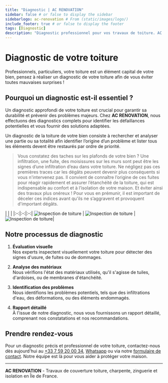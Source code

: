 ```yaml
---
title: "Diagnostic | AC RENOVATION"
sidebar: false # or false to display the sidebar
sidebarlogo: ac-renovation # From (static/images/logo/)
include_footer: true # or false to display the footer
tags: [Diagnostic]
description: "Diagnostic professionnel pour vos travaux de toiture. AC RENOVATION identifie les problèmes et propose des solutions adaptées."
---
```


# Diagnostic de votre toiture

Professionnels, particuliers, votre toiture est un élément capital de votre bien, pensez à réaliser un diagnostic de votre toiture afin de vous éviter toutes mauvaises surprises !

## Pourquoi un diagnostic est-il essentiel ?

Un diagnostic approfondi de votre toiture est crucial pour garantir sa durabilité et prévenir des problèmes majeurs. Chez **AC RENOVATION**, nous effectuons des diagnostics complets pour identifier les défaillances potentielles et vous fournir des solutions adaptées.

Un diagnostic de la toiture de votre bien consiste à rechercher et analyser une partie ou sa totalité afin identifier l’origine d’un problème et lister tous les éléments devent être restaurés par ordre de priorité.

> Vous constatez des taches sur les plafonds de votre bien ? Une infiltration, une fuite, des moisissures sur les murs sont peut être les signes d’une infiltration d’eau dans votre toiture. Ne négligez pas ces premières traces car les dégâts peuvent devenir plus conséquents si vous n'intervenez pas. Il convient de connaître l’origine de ces fuites pour réagir rapidement et assurer l’étanchéité de la toiture, qui est indispensable au confort et à l’isolation de votre maison. Et éviter ainsi des travaux plus onéreux ! Pour vous en prémunir, il est important de déceler ces indices avant qu'ils ne s’aggravent et provoquent d'important dégâts.

| | |
|:-:|:-:|:-:|
![Inspection de toiture](/images/illustrations/images/acrenovation-diagnostic-alpha.jpg) | ![Inspection de toiture](/images/illustrations/images/acrenovation-diagnostic-beta.jpg) | ![Inspection de toiture](/images/illustrations/images/acrenovation-diagnostic-eta.jpg)|

## Notre processus de diagnostic

1. **Évaluation visuelle**  
   Nos experts inspectent visuellement votre toiture pour détecter des signes d'usure, de fuites ou de dommages.

2. **Analyse des matériaux**  
   Nous vérifions l'état des matériaux utilisés, qu'il s'agisse de tuiles, d'ardoises, ou de membranes d'étanchéité.

3. **Identification des problèmes**  
   Nous identifions les problèmes potentiels, tels que des infiltrations d'eau, des déformations, ou des éléments endommagés.

4. **Rapport détaillé**  
   À l'issue de notre diagnostic, nous vous fournissons un rapport détaillé, comprenant nos constatations et nos recommandations.

## Prendre rendez-vous

Pour un diagnostic précis et professionnel de votre toiture, contactez-nous dès aujourd'hui au [+33 7 59 20 00 34](tel:+33759200034), [Whatsapp](https://wa.me/33759200034) ou via notre [formulaire de contact](../index.html#contact). Notre équipe est là pour vous aider à protéger votre maison.

---

**AC RENOVATION** - Travaux de couverture toiture, charpente, zinguerie et isolation en Île de France.
